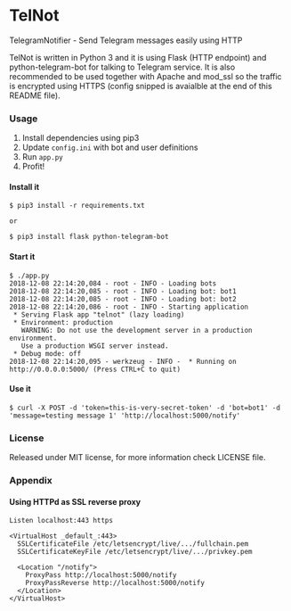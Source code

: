 # TelNot
TelegramNotifier - Send Telegram messages easily using HTTP

TelNot is written in Python 3 and it is using Flask (HTTP endpoint) and python-telegram-bot for talking to Telegram service. It is also recommended to be used together with Apache and mod_ssl so the traffic is encrypted using HTTPS (config snipped is avaialble at the end of this README file).

### Usage

1) Install dependencies using pip3
2) Update ``config.ini`` with bot and user definitions
3) Run ``app.py``
4) Profit!

#### Install it
```
$ pip3 install -r requirements.txt 

or 

$ pip3 install flask python-telegram-bot
```

#### Start it
```
$ ./app.py
2018-12-08 22:14:20,084 - root - INFO - Loading bots
2018-12-08 22:14:20,085 - root - INFO - Loading bot: bot1
2018-12-08 22:14:20,085 - root - INFO - Loading bot: bot2
2018-12-08 22:14:20,086 - root - INFO - Starting application
 * Serving Flask app "telnot" (lazy loading)
 * Environment: production
   WARNING: Do not use the development server in a production environment.
   Use a production WSGI server instead.
 * Debug mode: off
2018-12-08 22:14:20,095 - werkzeug - INFO -  * Running on http://0.0.0.0:5000/ (Press CTRL+C to quit)
```

#### Use it
```
$ curl -X POST -d 'token=this-is-very-secret-token' -d 'bot=bot1' -d 'message=testing message 1' 'http://localhost:5000/notify'
```

### License

Released under MIT license, for more information check  LICENSE file.


### Appendix

#### Using HTTPd as SSL reverse proxy
```
Listen localhost:443 https

<VirtualHost _default_:443>
  SSLCertificateFile /etc/letsencrypt/live/.../fullchain.pem
  SSLCertificateKeyFile /etc/letsencrypt/live/.../privkey.pem

  <Location "/notify">
    ProxyPass http://localhost:5000/notify
    ProxyPassReverse http://localhost:5000/notify
  </Location>
</VirtualHost>                                  
```
